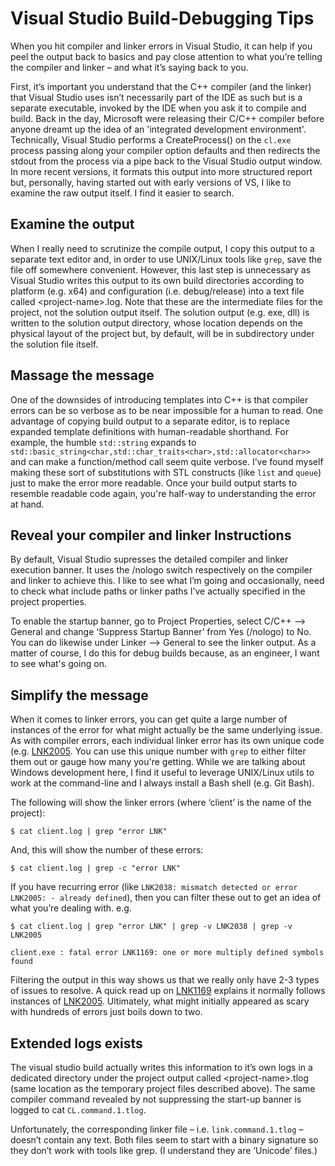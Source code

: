 # Visual Studio Build-Debugging Tips
When you hit compiler and linker errors in Visual Studio, it can help if you peel the output back to basics and pay close attention to what you’re telling the compiler and linker – and what it’s saying back to you. 

First, it’s important you understand that the C++ compiler (and the linker) that Visual Studio uses isn’t necessarily  part of the IDE as such but is a separate executable, invoked by the IDE when you ask it to compile and build. Back in the day, Microsoft were releasing their C/C++ compiler before anyone dreamt up the idea of an 'integrated development environment'. Technically, Visual Studio performs a CreateProcess() on the `cl.exe` process passing along your compiler option defaults and then redirects the stdout from the process via a pipe back to the Visual Studio output window. In more recent versions, it formats this output into more structured report but, personally, having started out with early versions of VS, I like to examine the raw output itself. I find it easier to search. 

## Examine the output
When I really need to scrutinize the compile output, I copy this output to a separate text editor and, in order to use UNIX/Linux tools like `grep`, save the file off somewhere convenient. However, this last step is unnecessary as Visual Studio writes this output to its own build directories according to platform (e.g. x64) and configuration (i.e. debug/release) into a text file called \<project-name>.log. Note that these are the intermediate files for the project, not the solution output itself. The solution output (e.g. exe, dll) is written to the solution output directory, whose location depends on the physical layout of the project but, by default, will be in subdirectory under the solution file itself. 


## Massage the message
One of the downsides of introducing templates into C++ is that compiler errors can be so verbose as to be near impossible for a human to read. One advantage of copying build output to a separate editor, is to replace expanded template definitions with human-readable shorthand. For example, the humble `std::string` expands to `std::basic_string<char,std::char_traits<char>,std::allocator<char>>` and can make a function/method call seem quite verbose. I’ve found myself making these sort of substitutions with STL constructs (like `list` and `queue`) just to make the error more readable. Once your build output starts to resemble readable code again, you're half-way to understanding the error at hand.

## Reveal your compiler and linker Instructions
By default, Visual Studio supresses the detailed compiler and linker execution banner. It uses the /nologo switch respectively on the compiler and linker to achieve this. I like to see what I’m going and occasionally, need to check what include paths or linker paths I’ve actually specified in the project properties. 

To enable the startup banner, go to Project Properties, select C/C++ --> General and change ‘Suppress Startup Banner’ from Yes (/nologo) to No. 
You can do likewise under Linker --> General to see the linker output. As a matter of course, I do this for debug builds because, as an engineer, I want to see what's going on.


## Simplify the message 
When it comes to linker errors, you can get quite a large number of instances of the error for what might actually be the same underlying issue. As with compiler errors, each individual linker error has its own unique code (e.g. [LNK2005](https://docs.microsoft.com/en-us/cpp/error-messages/tool-errors/linker-tools-error-lnk2005). 
You can use this unique number with `grep` to either filter them out or gauge how many you're getting. 
While we are talking about Windows development here, I find it useful to leverage UNIX/Linux utils to work at the command-line and I always install a Bash shell (e.g. Git Bash). 

The following will show the linker errors (where ‘client’ is the name of the project):

```
$ cat client.log | grep "error LNK" 
```



And, this will show the number of these errors:

```
$ cat client.log | grep -c "error LNK"
```



If you have recurring error (like `LNK2038: mismatch detected or error LNK2005: - already defined`), then you can filter these out to get an idea of what you’re dealing with. 
e.g. 
```
$ cat client.log | grep "error LNK" | grep -v LNK2038 | grep -v LNK2005

client.exe : fatal error LNK1169: one or more multiply defined symbols found
```

Filtering the output in this way shows us that we really only have 2-3 types of issues to resolve. 
A quick read up on [LNK1169](https://docs.microsoft.com/en-us/cpp/error-messages/tool-errors/linker-tools-error-lnk1169) explains it normally follows instances of [LNK2005](https://docs.microsoft.com/en-us/cpp/error-messages/tool-errors/linker-tools-error-lnk2005).
Ultimately, what might initially appeared as scary with hundreds of errors just boils down to two. 

## Extended logs exists
The visual studio build actually writes this information to it’s own logs in a dedicated directory under the project output called \<project-name>.tlog (same location as the temporary project files described above). The same compiler command revealed by not suppressing the start-up banner is logged to cat `CL.command.1.tlog`.

Unfortunately, the corresponding linker file – i.e. `link.command.1.tlog` – doesn’t contain any text. Both files seem to start with a binary signature so they don’t work with tools like grep. (I understand they are ‘Unicode’ files.)
